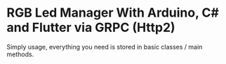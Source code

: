 # RGB Led Manager With Arduino, C# and Flutter via GRPC (Http2)

Simply usage, everything you need is stored in basic classes / main methods.
